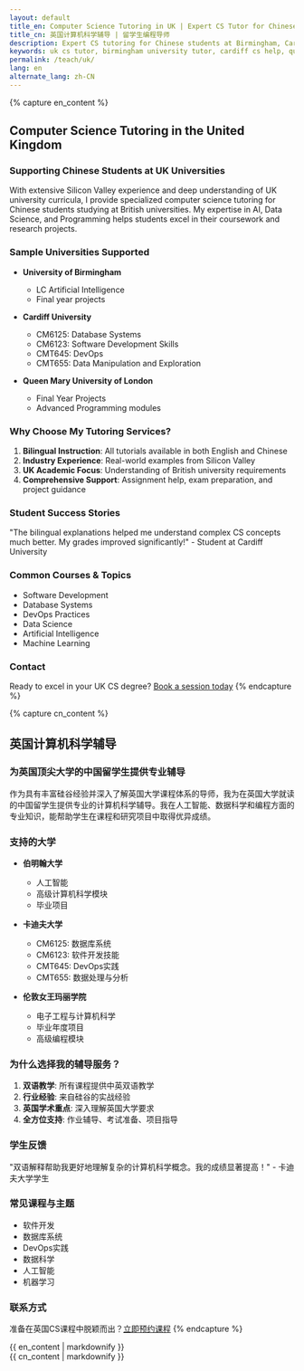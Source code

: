 ```yaml
---
layout: default
title_en: Computer Science Tutoring in UK | Expert CS Tutor for Chinese Students
title_cn: 英国计算机科学辅导 | 留学生编程导师
description: Expert CS tutoring for Chinese students at Birmingham, Cardiff & Queen Mary universities. Specialized in AI, Data Science & Programming. 英国计算机辅导专家，提供一对一编程辅导。
keywords: uk cs tutor, birmingham university tutor, cardiff cs help, queen mary tutor, 英国计算机辅导, 英国大学编程辅导, 英国留学生补习
permalink: /teach/uk/
lang: en
alternate_lang: zh-CN
---
```


{% capture en_content %}
## Computer Science Tutoring in the United Kingdom

### Supporting Chinese Students at UK Universities

With extensive Silicon Valley experience and deep understanding of UK university curricula, I provide specialized computer science tutoring for Chinese students studying at British universities. My expertise in AI, Data Science, and Programming helps students excel in their coursework and research projects.

### Sample Universities Supported

- **University of Birmingham**
  - LC Artificial Intelligence
  - Final year projects

- **Cardiff University**
  - CM6125: Database Systems
  - CM6123: Software Development Skills
  - CMT645: DevOps
  - CMT655: Data Manipulation and Exploration

- **Queen Mary University of London**
  - Final Year Projects
  - Advanced Programming modules

### Why Choose My Tutoring Services?

1. **Bilingual Instruction**: All tutorials available in both English and Chinese
2. **Industry Experience**: Real-world examples from Silicon Valley
3. **UK Academic Focus**: Understanding of British university requirements
4. **Comprehensive Support**: Assignment help, exam preparation, and project guidance

### Student Success Stories

"The bilingual explanations helped me understand complex CS concepts much better. My grades improved significantly!" - Student at Cardiff University

### Common Courses & Topics

- Software Development
- Database Systems
- DevOps Practices
- Data Science
- Artificial Intelligence
- Machine Learning

### Contact

Ready to excel in your UK CS degree? [Book a session today](mailto:tutoring@zlu.me)
{% endcapture %}

{% capture cn_content %}
## 英国计算机科学辅导

### 为英国顶尖大学的中国留学生提供专业辅导

作为具有丰富硅谷经验并深入了解英国大学课程体系的导师，我为在英国大学就读的中国留学生提供专业的计算机科学辅导。我在人工智能、数据科学和编程方面的专业知识，能帮助学生在课程和研究项目中取得优异成绩。

### 支持的大学

- **伯明翰大学**
  - 人工智能
  - 高级计算机科学模块
  - 毕业项目

- **卡迪夫大学**
  - CM6125: 数据库系统
  - CM6123: 软件开发技能
  - CMT645: DevOps实践
  - CMT655: 数据处理与分析

- **伦敦女王玛丽学院**
  - 电子工程与计算机科学
  - 毕业年度项目
  - 高级编程模块

### 为什么选择我的辅导服务？

1. **双语教学**: 所有课程提供中英双语教学
2. **行业经验**: 来自硅谷的实战经验
3. **英国学术重点**: 深入理解英国大学要求
4. **全方位支持**: 作业辅导、考试准备、项目指导

### 学生反馈

"双语解释帮助我更好地理解复杂的计算机科学概念。我的成绩显著提高！" - 卡迪夫大学学生

### 常见课程与主题

- 软件开发
- 数据库系统
- DevOps实践
- 数据科学
- 人工智能
- 机器学习

### 联系方式

准备在英国CS课程中脱颖而出？[立即预约课程](mailto:tutoring@zlu.me)
{% endcapture %}

<div class="lang-en" id="en-content">{{ en_content | markdownify }}</div>
<div class="lang-cn" id="cn-content">{{ cn_content | markdownify }}</div>
